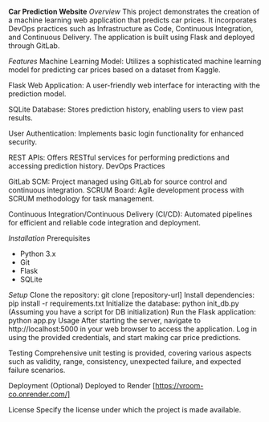 **Car Prediction Website**
*Overview*
This project demonstrates the creation of a machine learning web application that predicts car prices. It incorporates DevOps practices such as Infrastructure as Code, Continuous Integration, and Continuous Delivery. The application is built using Flask and deployed through GitLab.

*Features*
Machine Learning Model: Utilizes a sophisticated machine learning model for predicting car prices based on a dataset from Kaggle.

Flask Web Application: A user-friendly web interface for interacting with the prediction model.

SQLite Database: Stores prediction history, enabling users to view past results.

User Authentication: Implements basic login functionality for enhanced security.

REST APIs: Offers RESTful services for performing predictions and accessing prediction history.
DevOps Practices

GitLab SCM: Project managed using GitLab for source control and continuous integration.
SCRUM Board: Agile development process with SCRUM methodology for task management.

Continuous Integration/Continuous Delivery (CI/CD): Automated pipelines for efficient and reliable code integration and deployment.

*Installation*
Prerequisites
- Python 3.x
- Git
- Flask
- SQLite
  
*Setup*
Clone the repository: git clone [repository-url]
Install dependencies: pip install -r requirements.txt
Initialize the database: python init_db.py (Assuming you have a script for DB initialization)
Run the Flask application: python app.py
Usage
After starting the server, navigate to http://localhost:5000 in your web browser to access the application. Log in using the provided credentials, and start making car price predictions.

Testing
Comprehensive unit testing is provided, covering various aspects such as validity, range, consistency, unexpected failure, and expected failure scenarios.

Deployment (Optional)
Deployed to Render [https://vroom-co.onrender.com/]

License
Specify the license under which the project is made available.